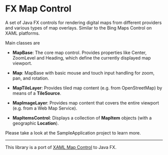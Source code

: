 # FX Map Control

A set of Java FX controls for rendering digital maps from different providers and various types
of map overlays. Similar to the Bing Maps Control on XAML platforms.

Main classes are

- **MapBase**: The core map control. Provides properties like Center, ZoomLevel and Heading, which
define the currently displayed map viewport.

- **Map**: MapBase with basic mouse and touch input handling for zoom, pan, and rotation.

- **MapTileLayer**: Provides tiled map content (e.g. from OpenStreetMap) by means of a **TileSource**.

- **MapImageLayer**: Provides map content that covers the entire viewport (e.g. from a Web Map Service).

- **MapItemsControl**: Displays a collection of **MapItem** objects (with a geographic **Location**).

Please take a look at the SampleApplication project to learn more.

--- 

This library is a port of [XAML Map Control](https://github.com/ClemensFischer/XAML-Map-Control) to Java FX.

